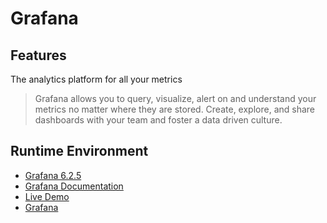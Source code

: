 # Grafana

## Features
The analytics platform for all your metrics
>Grafana allows you to query, visualize, alert on and understand your metrics no matter where they are stored. Create, explore, and share dashboards with your team and foster a data driven culture.

## Runtime Environment
- [Grafana 6.2.5](https://grafana.com/grafana/download)
- [Grafana Documentation](https://grafana.com/docs/)
- [Live Demo](http://play.grafana.org/)
- [Grafana](https://github.com/grafana/grafana)